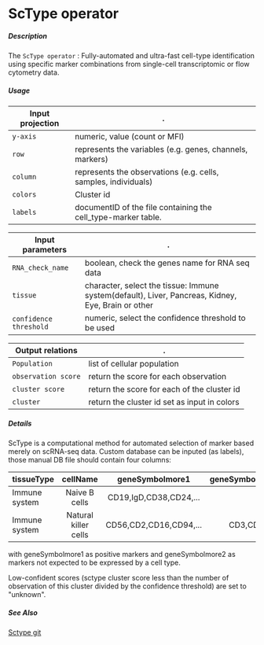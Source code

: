 # ScType operator

##### Description

The `ScType operator` : Fully-automated and ultra-fast cell-type identification using specific marker combinations from single-cell transcriptomic or flow cytometry data.

##### Usage

Input projection|.
---|---
`y-axis`        | numeric, value (count or MFI)
`row`           | represents the variables (e.g. genes, channels, markers)
`column`        | represents the observations (e.g. cells, samples, individuals)
`colors`        | Cluster id 
`labels`        | documentID of the file containing the cell_type-marker table.

Input parameters|.
---|---
`RNA_check_name`        | boolean, check the genes name for RNA seq data 
`tissue`        | character, select the tissue: Immune system(default), Liver, Pancreas, Kidney, Eye, Brain or other
`confidence threshold`        | numeric, select the confidence threshold to be used

Output relations|.
---|---
`Population`        | list of cellular population
`observation score`        | return the score for each observation
`cluster score`        | return the score for each of the cluster id
`cluster`        | return the cluster id set as input in colors
##### Details

ScType is a computational method for automated selection of marker based merely on scRNA-seq data.
Custom database can be inputed (as labels), those manual DB file should contain four columns:

| tissueType      | cellName | geneSymbolmore1   | geneSymbolmore2   |
| :---        |    :----:   |    :----:   |          ---: | 
| Immune system      | Naive B cells       | CD19,IgD,CD38,CD24,... |          |
| Immune system   | Natural killer  cells        | CD56,CD2,CD16,CD94,...      |      CD3,CD4,CD8     |

with geneSymbolmore1 as positive markers and geneSymbolmore2 as markers not expected to be expressed by a cell type.

Low-confident scores (sctype cluster score less than the number of observation of this cluster divided by the confidence threshold) are set to "unknown".

##### See Also

[Sctype git](https://github.com/IanevskiAleksandr/sc-type)


